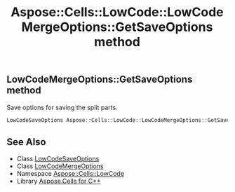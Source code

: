 ﻿---
title: Aspose::Cells::LowCode::LowCodeMergeOptions::GetSaveOptions method
linktitle: GetSaveOptions
second_title: Aspose.Cells for C++ API Reference
description: 'Aspose::Cells::LowCode::LowCodeMergeOptions::GetSaveOptions method. Save options for saving the split parts in C++.'
type: docs
weight: 600
url: /cpp/aspose.cells.lowcode/lowcodemergeoptions/getsaveoptions/
---
## LowCodeMergeOptions::GetSaveOptions method


Save options for saving the split parts.

```cpp
LowCodeSaveOptions Aspose::Cells::LowCode::LowCodeMergeOptions::GetSaveOptions()
```

## See Also

* Class [LowCodeSaveOptions](../../lowcodesaveoptions/)
* Class [LowCodeMergeOptions](../)
* Namespace [Aspose::Cells::LowCode](../../)
* Library [Aspose.Cells for C++](../../../)
